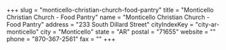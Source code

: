 +++
slug = "monticello-christian-church-food-pantry"
title = "Monticello Christian Church - Food Pantry"
name = "Monticello Christian Church - Food Pantry"
address = "233 South Dillard Street"
cityIndexKey = "city-ar-monticello"
city = "Monticello"
state = "AR"
postal = "71655"
website = ""
phone = "870-367-2561"
fax = ""
+++
